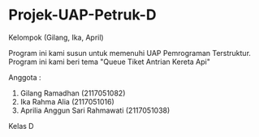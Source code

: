 # Projek-UAP-Petruk-D
Kelompok (Gilang, Ika, April)

Program ini kami susun untuk memenuhi UAP Pemrograman Terstruktur.
Program ini kami beri tema "Queue Tiket Antrian Kereta Api"

Anggota :
1. Gilang Ramadhan (2117051082)
2. Ika Rahma Alia (2117051016)
3. Aprilia  Anggun Sari Rahmawati (2117051038)

Kelas D
